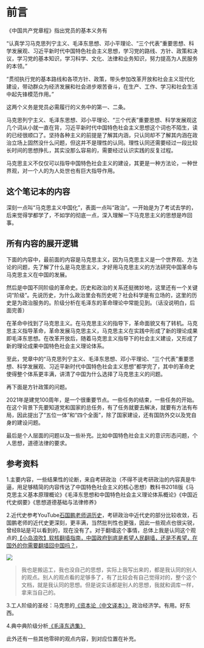 # 前言

《中国共产党章程》指出党员的基本义务有

“认真学习马克思列宁主义、毛泽东思想、邓小平理论、“三个代表”重要思想、科学发展观、习近平新时代中国特色社会主义思想，学习党的路线、方针、政策和决议，学习党的基本知识，学习科学、文化、法律和业务知识，努力提高为人民服务的本领。”

“贯彻执行党的基本路线和各项方针、政策，带头参加改革开放和社会主义现代化建设，带动群众为经济发展和社会进步艰苦奋斗，在生产、工作、学习和社会生活中起先锋模范作用。”

这两个义务是党员必需履行的义务中的第一、二条。

马克思列宁主义、毛泽东思想、邓小平理论、“三个代表”重要思想、科学发展观这几个词从小就一直在背，习近平新时代中国特色社会主义思想这个词也不陌生，读的已经很顺口了。坚持各种主义的前提是了解其内涵，只认同却不了解其内涵在政治立场上固然没什么问题，但这并不是理性的认同。理性认同还需要经过一段比较长时间的思想挣扎，其实没那么容易的，需要经过认识实践的反复过程。

马克思主义不仅仅可以指导中国特色社会主义的建设，其更是一种方法论，一种世界观，对一个人的为人处世也有巨大指导作用。

## 这个笔记本的内容

深刻一点叫“马克思主义中国化”，表面一点叫“政治”。一开始是为了考试去学的，后来觉得学都学了，不如学的彻底一点，深入理解一下马克思主义的思想是咋回事。


## 所有内容的展开逻辑

下面的内容中，最前面的内容是马克思主义，因为马克思主义是一个世界观、方法论的问题，先了解了什么是马克思主义，才好用马克思主义的方法研究中国革命与马克思主义在中国的发展。

然后是中国不同阶级的革命史。历史和政治的关系还挺微妙地，这里还有一个关键词“阶级”。先说历史，为什么政治里会有历史呢？社会科学是有立场的，这里的历史是为政治服务的。阶级分析在毛泽东的革命理论中常能见到。（话没说明白，后面完善）

在革命中找到了马克思主义。在马克思主义的指导下，革命面貌又有了转机。马克思主义指导革命，革命发展马克思主义，马克思主义在实践中形成了新的理论成果即毛泽东思想。在改革开放后，随着马克思主义指导下的社会主义建设，又形成了新的理论成果中国特色社会主义理论体系。

至此，党章中的“马克思列宁主义、毛泽东思想、邓小平理论、“三个代表”重要思想、科学发展观、习近平新时代中国特色社会主义思想”都学完了，其中的革命史使得整个体系更丰满，讲清了中国为什么选择了马克思主义的问题。


再下面是方针政策的问题。

2021年是建党100周年，是一个很重要节点。一些任务的结束，一些任务的开始。在这个背景下先要知道党和国家的总任务，有了任务就要去解决，就要有方法有布局，因此提出了“五位一体”和“四个全面”，除了国家建设，还有国防外交以及党自身的建设问题。


最后是个人层面的问题以及一些补充。比如中国特色社会主义的意识形态问题，个人思想，道德法律的要求。


## 参考资料

1.主要内容，一些结果性的论断，来自考研政治（不得不说考研政治的内容真是牛逼，用足够精简的内容传达了中国特色社会主义的核心思想）教科书2018版《马克思主义基本原理概论》《毛泽东思想和中国特色社会主义理论体系概论》《中国近代史纲要》《思想道德基础与法律修养》

2.近代史参考YouTube[石国鹏老师讲历史](https://youtu.be/W2Xw3AchU10)，考研政治中近代史的部分比较收敛，石国鹏老师的近代史更深刻，更丰满，当然批判性也更强，因此一些观点也很尖锐，曾经B站是可以看到的，现在没有了。对于翻墙这个事情，总体上我是认同这个观点的[【小岛浪吹】软核翻墙指南，中国政府到底是希望人民翻墙，还是不希望，在国外的你需要翻墙回中国吗？](https://youtu.be/3WT6k3ADtoQ)，

<img src="./images/石国鹏.jpg">

>我也是搬运工，我也没自己的思想，实际上我写出来的，都是我认同的别人的观点。别人的观点看的足够多了，有了比较会有自己觉得对的，整个这个文档，就是我认同的思想。但是说实话都是别人的思想，我就和调库一样，拿来当自己的。

3.工人阶级的圣经：马克思的[《资本论（中文译本）》](https://www.marxists.org/chinese/marx/capital/index.htm)
政治经济学。有用。好东西。

4.典中典阶级分析[《毛泽东选集》](https://www.marxists.org/chinese/maozedong/index.htm)


此外还有一些其他零碎的观点内容，到对应位置在补充。
